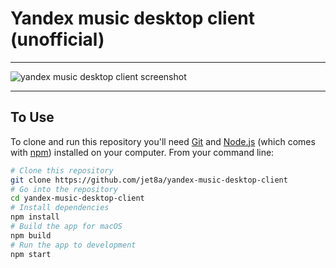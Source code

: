 # Yandex music desktop client (unofficial)

---

![yandex music desktop client screenshot](https://github.com/jet8a/yandex-music-desktop-client/blob/master/images/screenshot.jpg?raw=true "YAM screenshot")


---

## To Use

To clone and run this repository you'll need [Git](https://git-scm.com) and [Node.js](https://nodejs.org/en/download/) (which comes with [npm](http://npmjs.com)) installed on your computer. From your command line:

```bash
# Clone this repository
git clone https://github.com/jet8a/yandex-music-desktop-client
# Go into the repository
cd yandex-music-desktop-client
# Install dependencies
npm install
# Build the app for macOS
npm build
# Run the app to development
npm start
```
